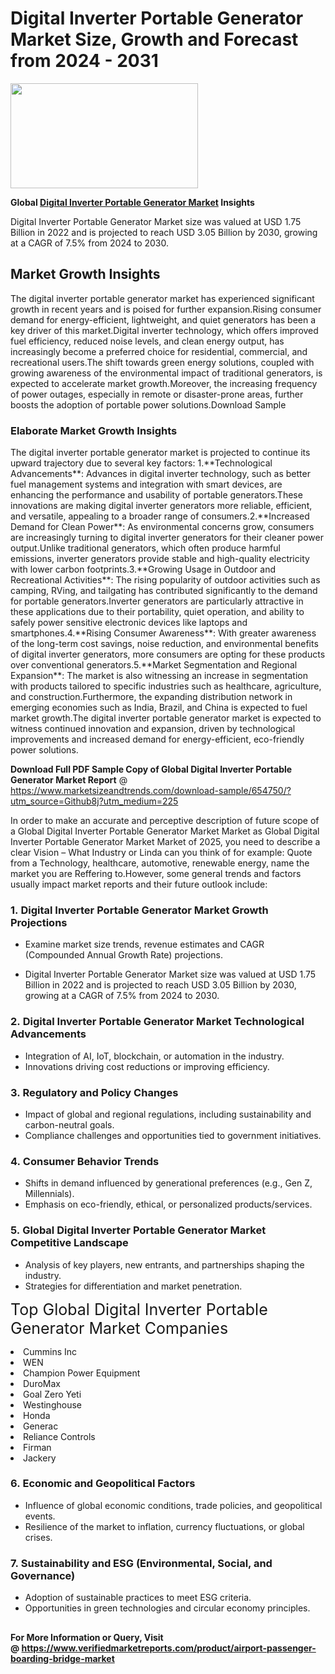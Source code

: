 <H1>Digital Inverter Portable Generator Market Size, Growth and Forecast from 2024 - 2031</H1><img class="aligncenter size-medium wp-image-584254" src="https://thirdeyenews.in/wp-content/uploads/2024/09/Global-Market-Research-300x168.jpeg" alt="" width="300" height="168" /><p><strong>Global&nbsp;<a href="https://www.marketsizeandtrends.com/download-sample/654750/?utm_source=Github8j?utm_medium=225">Digital Inverter Portable Generator Market</a> Insights</strong></p><p>Digital Inverter Portable Generator Market size was valued at USD 1.75 Billion in 2022 and is projected to reach USD 3.05 Billion by 2030, growing at a CAGR of 7.5% from 2024 to 2030.</p><p><h2>Market Growth Insights</h2> The digital inverter portable generator market has experienced significant growth in recent years and is poised for further expansion.Rising consumer demand for energy-efficient, lightweight, and quiet generators has been a key driver of this market.Digital inverter technology, which offers improved fuel efficiency, reduced noise levels, and clean energy output, has increasingly become a preferred choice for residential, commercial, and recreational users.The shift towards green energy solutions, coupled with growing awareness of the environmental impact of traditional generators, is expected to accelerate market growth.Moreover, the increasing frequency of power outages, especially in remote or disaster-prone areas, further boosts the adoption of portable power solutions.Download Sample <h3>Elaborate Market Growth Insights</h3> The digital inverter portable generator market is projected to continue its upward trajectory due to several key factors: 1.**Technological Advancements**: Advances in digital inverter technology, such as better fuel management systems and integration with smart devices, are enhancing the performance and usability of portable generators.These innovations are making digital inverter generators more reliable, efficient, and versatile, appealing to a broader range of consumers.2.**Increased Demand for Clean Power**: As environmental concerns grow, consumers are increasingly turning to digital inverter generators for their cleaner power output.Unlike traditional generators, which often produce harmful emissions, inverter generators provide stable and high-quality electricity with lower carbon footprints.3.**Growing Usage in Outdoor and Recreational Activities**: The rising popularity of outdoor activities such as camping, RVing, and tailgating has contributed significantly to the demand for portable generators.Inverter generators are particularly attractive in these applications due to their portability, quiet operation, and ability to safely power sensitive electronic devices like laptops and smartphones.4.**Rising Consumer Awareness**: With greater awareness of the long-term cost savings, noise reduction, and environmental benefits of digital inverter generators, more consumers are opting for these products over conventional generators.5.**Market Segmentation and Regional Expansion**: The market is also witnessing an increase in segmentation with products tailored to specific industries such as healthcare, agriculture, and construction.Furthermore, the expanding distribution network in emerging economies such as India, Brazil, and China is expected to fuel market growth.The digital inverter portable generator market is expected to witness continued innovation and expansion, driven by technological improvements and increased demand for energy-efficient, eco-friendly power solutions.</p><p><span class=""><strong>Download Full PDF Sample Copy of Global Digital Inverter Portable Generator Market Report</strong> @ <a href="https://www.marketsizeandtrends.com/download-sample/654750/?utm_source=Github8j?utm_medium=225" target="_blank">https://www.marketsizeandtrends.com/download-sample/654750/?utm_source=Github8j?utm_medium=225</a></span></p><p>In order to make an accurate and perceptive description of future scope of a Global&nbsp;Digital Inverter Portable Generator Market Market as Global&nbsp;Digital Inverter Portable Generator Market Market of 2025, you need to describe a clear Vision &ndash; What Industry or Linda can you think of for example: Quote from a Technology, healthcare, automotive, renewable energy, name the market you are Reffering to.However, some general trends and factors usually impact market reports and their future outlook include:</p><h3>1.&nbsp;<strong>Digital Inverter Portable Generator Market Growth Projections</strong></h3><ul><li>Examine market size trends, revenue estimates and CAGR (Compounded Annual Growth Rate) projections.</li><li><p>Digital Inverter Portable Generator Market size was valued at USD 1.75 Billion in 2022 and is projected to reach USD 3.05 Billion by 2030, growing at a CAGR of 7.5% from 2024 to 2030.</p></li></ul><h3>2.&nbsp;<strong>Digital Inverter Portable Generator Market Technological Advancements</strong></h3><ul><li>Integration of AI, IoT, blockchain, or automation in the industry.</li><li>Innovations driving cost reductions or improving efficiency.</li></ul><h3>3.&nbsp;<strong>Regulatory and Policy Changes</strong></h3><ul><li>Impact of global and regional regulations, including sustainability and carbon-neutral goals.</li><li>Compliance challenges and opportunities tied to government initiatives.</li></ul><h3>4.&nbsp;<strong>Consumer Behavior Trends</strong></h3><ul><li>Shifts in demand influenced by generational preferences (e.g., Gen Z, Millennials).</li><li>Emphasis on eco-friendly, ethical, or personalized products/services.</li></ul><h3>5.&nbsp;<strong>Global Digital Inverter Portable Generator Market Competitive Landscape</strong></h3><ul><li>Analysis of key players, new entrants, and partnerships shaping the industry.</li><li>Strategies for differentiation and market penetration.</li></ul><p data-pm-slice="1 1 []"><span style="color: inherit; font-family: inherit; font-size: 25px;">Top Global Digital Inverter Portable Generator Market Companies</span></p><div class="" data-test-id=""><p><li>Cummins Inc</li><li> WEN</li><li> Champion Power Equipment</li><li> DuroMax</li><li> Goal Zero Yeti</li><li> Westinghouse</li><li> Honda</li><li> Generac</li><li> Reliance Controls</li><li> Firman</li><li> Jackery</li></p></div><h3>6.&nbsp;<strong>Economic and Geopolitical Factors</strong></h3><ul><li>Influence of global economic conditions, trade policies, and geopolitical events.</li><li>Resilience of the market to inflation, currency fluctuations, or global crises.</li></ul><h3>7.&nbsp;<strong>Sustainability and ESG (Environmental, Social, and Governance)</strong></h3><ul><li>Adoption of sustainable practices to meet ESG criteria.</li><li>Opportunities in green technologies and circular economy principles.</li></ul><h2><strong style="font-size: 14px;">For More Information or Query, Visit @&nbsp;</strong><a style="background-color: #ffffff; font-size: 14px;" href="https://www.marketsizeandtrends.com/report/digital-inverter-portable-generator-market/" target="_blank">https://www.verifiedmarketreports.com/product/airport-passenger-boarding-bridge-market</a></h2>